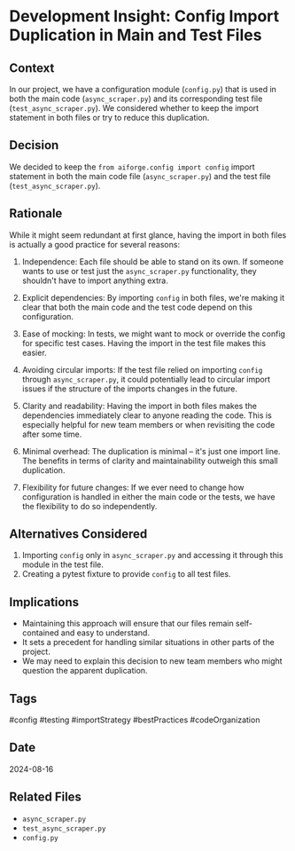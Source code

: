# Development Insight: Config Import Duplication in Main and Test Files

## Context

In our project, we have a configuration module (`config.py`) that is used in both the main code (`async_scraper.py`) and its corresponding test file (`test_async_scraper.py`). We considered whether to keep the import statement in both files or try to reduce this duplication.

## Decision

We decided to keep the `from aiforge.config import config` import statement in both the main code file (`async_scraper.py`) and the test file (`test_async_scraper.py`).

## Rationale

While it might seem redundant at first glance, having the import in both files is actually a good practice for several reasons:

1. Independence: Each file should be able to stand on its own. If someone wants to use or test just the `async_scraper.py` functionality, they shouldn't have to import anything extra.

2. Explicit dependencies: By importing `config` in both files, we're making it clear that both the main code and the test code depend on this configuration.

3. Ease of mocking: In tests, we might want to mock or override the config for specific test cases. Having the import in the test file makes this easier.

4. Avoiding circular imports: If the test file relied on importing `config` through `async_scraper.py`, it could potentially lead to circular import issues if the structure of the imports changes in the future.

5. Clarity and readability: Having the import in both files makes the dependencies immediately clear to anyone reading the code. This is especially helpful for new team members or when revisiting the code after some time.

6. Minimal overhead: The duplication is minimal – it's just one import line. The benefits in terms of clarity and maintainability outweigh this small duplication.

7. Flexibility for future changes: If we ever need to change how configuration is handled in either the main code or the tests, we have the flexibility to do so independently.

## Alternatives Considered

1. Importing `config` only in `async_scraper.py` and accessing it through this module in the test file.
2. Creating a pytest fixture to provide `config` to all test files.

## Implications

- Maintaining this approach will ensure that our files remain self-contained and easy to understand.
- It sets a precedent for handling similar situations in other parts of the project.
- We may need to explain this decision to new team members who might question the apparent duplication.

## Tags

#config #testing #importStrategy #bestPractices #codeOrganization

## Date
2024-08-16

## Related Files
- `async_scraper.py`
- `test_async_scraper.py`
- `config.py`
